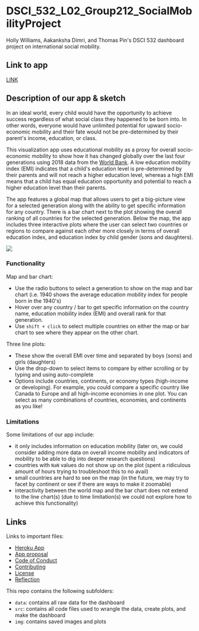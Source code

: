 # DSCI_532_L02_Group212_SocialMobilityProject


Holly Williams, Aakanksha Dimri, and Thomas Pin's DSCI 532 dashboard project on international social mobility. 

## Link to app

[LINK](https://dsci-532-l02-gr212-milestone3.herokuapp.com/)

## Description of our app & sketch 

In an ideal world, every child would have the opportunity to achieve success regardless of what social class they happened to be born into. In other words, everyone would have unlimited potential for upward socio-economic mobility and their fate would not be pre-determined by their parent's income, education, or class.  

This visualization app uses educational mobility as a proxy for overall socio-economic mobility to show how it has changed globally over the last four generations using 2018 data from the [World Bank](https://www.worldbank.org/en/topic/poverty/brief/what-is-the-global-database-on-intergenerational-mobility-gdim).  A low education mobility index (EMI) indicates that a child's education level is pre-determined by their parents and will not reach a higher education level, whereas a high EMI means that a child has equal education opportunity and potential to reach a higher education level than their parents. 

The app features a global map that allows users to get a big-picture view for a selected generation along with the ability to get specific information for any country. There is a bar chart next to the plot showing the overall ranking of all countries for the selected generation.  Below the map, the app includes three interactive plots where the user can select two countries or regions to compare against each other more closely in terms of overall education index, and education index by child gender (sons and daughters).  

![](img/updated_dashboard_sketch.jpg)

### Functionality

Map and bar chart:
- Use the radio buttons to select a generation to show on the map and bar chart (i.e. 1940 shows the average education mobility index for people born in the 1940's)
- Hover over any country / bar to get specific information on the country name, education mobility index (EMI) and overall rank for that generation.
- Use `shift + click` to select multiple countries on either the map or bar chart to see where they appear on the other chart.

Three line plots:
 - These show the overall EMI over time and separated by boys (sons) and girls (daughters)
 - Use the drop-down to select items to compare by either scrolling or by typing and using auto-complete
 - Options include countries, continents, or economy types (high-income or developing).  For example, you could compare a specific country like Canada to Europe and all high-income economies in one plot. You can select as many combinations of countries, economies, and continents as you like!

### Limitations

Some limitations of our app include:
 - it only includes information on education mobility (later on, we could consider adding more data on overall income mobility and indicators of mobility to be able to dig into deeper research questions)
 - countries with `NaN` values do not show up on the plot (spent a ridiculous amount of hours trying to troubleshoot this to no avail)
 - small countries are hard to see on the map (in the future, we may try to facet by continent or see if there are ways to make it zoomable)
 - interactivity between the world map and the bar chart does not extend to the line chart(s) (due to time limitation(s) we could not explore how to achieve this functionality)

## Links

Links to important files:
 - [Heroku App](https://dsci-532-l02-gr212-milestone3.herokuapp.com/)
 - [App proposal](https://github.com/UBC-MDS/DSCI_532_L02_Group212_SocialMobilityProject/blob/milestone3/proposal.md)
 - [Code of Conduct](https://github.com/UBC-MDS/DSCI_532_L02_Group212_SocialMobilityProject/blob/milestone3/CODE_OF_CONDUCT.md)
 - [Contributing](https://github.com/UBC-MDS/DSCI_532_L02_Group212_SocialMobilityProject/blob/milestone3/CONTRIBUTING.md)
 - [License](https://github.com/UBC-MDS/DSCI_532_L02_Group212_SocialMobilityProject/blob/milestone3/LICENSE.md)
 - [Reflection](https://github.com/UBC-MDS/DSCI_532_L02_Group212_SocialMobilityProject/blob/milestone3/reflection.md)

 This repo contains the following subfolders:
 - `data`: contains all raw data for the dashboard
 - `src`: contains all code files used to wrangle the data, create plots, and make the dashboard
 - `img`: contains saved images and plots


